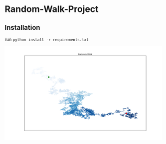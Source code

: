 # Random-Walk-Project
## Installation
run `python install -r requirements.txt`

![Random Walk Simulation Example](https://raw.githubusercontent.com/LarryS19/Random-Walk-Project/main/rwFigure_1.png)
